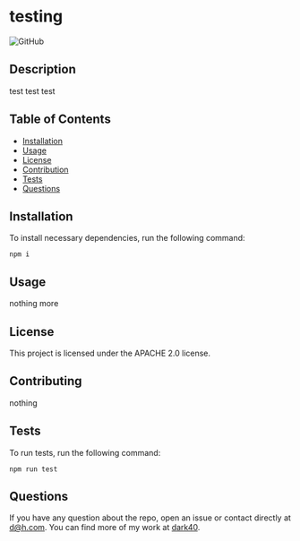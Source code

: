 # testing 

![GitHub](https://img.shields.io/badge/license-APACHE_2.0-blue.svg)

## Description

test test test 

## Table of Contents

* [Installation](#installation)
* [Usage](#usage)
* [License](#license)
* [Contribution](#contribution)
* [Tests](#tests)
* [Questions](#questions)

## Installation

To install necessary dependencies, run the following command: 


```
npm i
```


## Usage

nothing more 

## License

This project is licensed under the APACHE 2.0 license.

## Contributing

nothing 

## Tests

To run tests, run the following command: 


```
npm run test 
```
 

## Questions 

If you have any question about the repo, open an issue or contact directly at d@h.com. You can find more of my work at [dark40](https://github.com/dark40).

